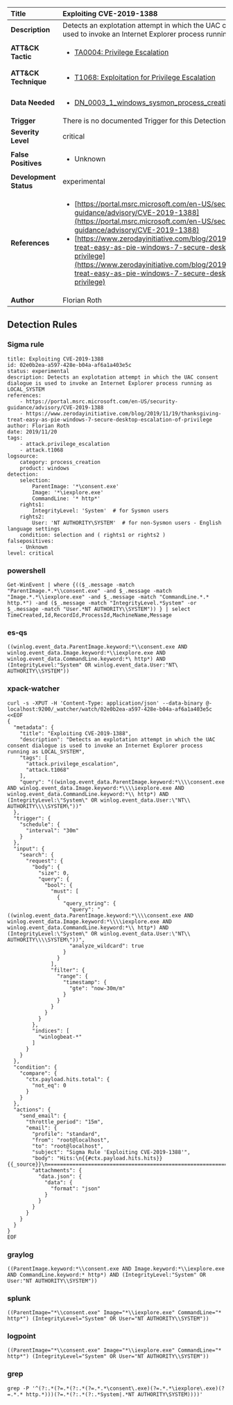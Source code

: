 | Title                    | Exploiting CVE-2019-1388       |
|:-------------------------|:------------------|
| **Description**          | Detects an explotation attempt in which the UAC consent dialogue is used to invoke an Internet Explorer process running as LOCAL_SYSTEM |
| **ATT&amp;CK Tactic**    |  <ul><li>[TA0004: Privilege Escalation](https://attack.mitre.org/tactics/TA0004)</li></ul>  |
| **ATT&amp;CK Technique** | <ul><li>[T1068: Exploitation for Privilege Escalation](https://attack.mitre.org/techniques/T1068)</li></ul>  |
| **Data Needed**          | <ul><li>[DN_0003_1_windows_sysmon_process_creation](../Data_Needed/DN_0003_1_windows_sysmon_process_creation.md)</li></ul>  |
| **Trigger**              |  There is no documented Trigger for this Detection Rule yet  |
| **Severity Level**       | critical |
| **False Positives**      | <ul><li>Unknown</li></ul>  |
| **Development Status**   | experimental |
| **References**           | <ul><li>[https://portal.msrc.microsoft.com/en-US/security-guidance/advisory/CVE-2019-1388](https://portal.msrc.microsoft.com/en-US/security-guidance/advisory/CVE-2019-1388)</li><li>[https://www.zerodayinitiative.com/blog/2019/11/19/thanksgiving-treat-easy-as-pie-windows-7-secure-desktop-escalation-of-privilege](https://www.zerodayinitiative.com/blog/2019/11/19/thanksgiving-treat-easy-as-pie-windows-7-secure-desktop-escalation-of-privilege)</li></ul>  |
| **Author**               | Florian Roth |


## Detection Rules

### Sigma rule

```
title: Exploiting CVE-2019-1388
id: 02e0b2ea-a597-428e-b04a-af6a1a403e5c
status: experimental
description: Detects an explotation attempt in which the UAC consent dialogue is used to invoke an Internet Explorer process running as LOCAL_SYSTEM
references:
    - https://portal.msrc.microsoft.com/en-US/security-guidance/advisory/CVE-2019-1388
    - https://www.zerodayinitiative.com/blog/2019/11/19/thanksgiving-treat-easy-as-pie-windows-7-secure-desktop-escalation-of-privilege
author: Florian Roth
date: 2019/11/20
tags:
    - attack.privilege_escalation
    - attack.t1068
logsource:
    category: process_creation
    product: windows
detection:
    selection:
        ParentImage: '*\consent.exe'
        Image: '*\iexplore.exe'
        CommandLine: '* http*'
    rights1:
        IntegrityLevel: 'System'  # for Sysmon users
    rights2: 
        User: 'NT AUTHORITY\SYSTEM'  # for non-Sysmon users - English language settings
    condition: selection and ( rights1 or rights2 )
falsepositives:
    - Unknown
level: critical

```





### powershell
    
```
Get-WinEvent | where {(($_.message -match "ParentImage.*.*\\consent.exe" -and $_.message -match "Image.*.*\\iexplore.exe" -and $_.message -match "CommandLine.*.* http.*") -and ($_.message -match "IntegrityLevel.*System" -or $_.message -match "User.*NT AUTHORITY\\SYSTEM")) } | select TimeCreated,Id,RecordId,ProcessId,MachineName,Message
```


### es-qs
    
```
((winlog.event_data.ParentImage.keyword:*\\consent.exe AND winlog.event_data.Image.keyword:*\\iexplore.exe AND winlog.event_data.CommandLine.keyword:*\ http*) AND (IntegrityLevel:"System" OR winlog.event_data.User:"NT\ AUTHORITY\\SYSTEM"))
```


### xpack-watcher
    
```
curl -s -XPUT -H 'Content-Type: application/json' --data-binary @- localhost:9200/_watcher/watch/02e0b2ea-a597-428e-b04a-af6a1a403e5c <<EOF
{
  "metadata": {
    "title": "Exploiting CVE-2019-1388",
    "description": "Detects an explotation attempt in which the UAC consent dialogue is used to invoke an Internet Explorer process running as LOCAL_SYSTEM",
    "tags": [
      "attack.privilege_escalation",
      "attack.t1068"
    ],
    "query": "((winlog.event_data.ParentImage.keyword:*\\\\consent.exe AND winlog.event_data.Image.keyword:*\\\\iexplore.exe AND winlog.event_data.CommandLine.keyword:*\\ http*) AND (IntegrityLevel:\"System\" OR winlog.event_data.User:\"NT\\ AUTHORITY\\\\SYSTEM\"))"
  },
  "trigger": {
    "schedule": {
      "interval": "30m"
    }
  },
  "input": {
    "search": {
      "request": {
        "body": {
          "size": 0,
          "query": {
            "bool": {
              "must": [
                {
                  "query_string": {
                    "query": "((winlog.event_data.ParentImage.keyword:*\\\\consent.exe AND winlog.event_data.Image.keyword:*\\\\iexplore.exe AND winlog.event_data.CommandLine.keyword:*\\ http*) AND (IntegrityLevel:\"System\" OR winlog.event_data.User:\"NT\\ AUTHORITY\\\\SYSTEM\"))",
                    "analyze_wildcard": true
                  }
                }
              ],
              "filter": {
                "range": {
                  "timestamp": {
                    "gte": "now-30m/m"
                  }
                }
              }
            }
          }
        },
        "indices": [
          "winlogbeat-*"
        ]
      }
    }
  },
  "condition": {
    "compare": {
      "ctx.payload.hits.total": {
        "not_eq": 0
      }
    }
  },
  "actions": {
    "send_email": {
      "throttle_period": "15m",
      "email": {
        "profile": "standard",
        "from": "root@localhost",
        "to": "root@localhost",
        "subject": "Sigma Rule 'Exploiting CVE-2019-1388'",
        "body": "Hits:\n{{#ctx.payload.hits.hits}}{{_source}}\n================================================================================\n{{/ctx.payload.hits.hits}}",
        "attachments": {
          "data.json": {
            "data": {
              "format": "json"
            }
          }
        }
      }
    }
  }
}
EOF

```


### graylog
    
```
((ParentImage.keyword:*\\consent.exe AND Image.keyword:*\\iexplore.exe AND CommandLine.keyword:* http*) AND (IntegrityLevel:"System" OR User:"NT AUTHORITY\\SYSTEM"))
```


### splunk
    
```
((ParentImage="*\\consent.exe" Image="*\\iexplore.exe" CommandLine="* http*") (IntegrityLevel="System" OR User="NT AUTHORITY\\SYSTEM"))
```


### logpoint
    
```
((ParentImage="*\\consent.exe" Image="*\\iexplore.exe" CommandLine="* http*") (IntegrityLevel="System" OR User="NT AUTHORITY\\SYSTEM"))
```


### grep
    
```
grep -P '^(?:.*(?=.*(?:.*(?=.*.*\consent\.exe)(?=.*.*\iexplore\.exe)(?=.*.* http.*)))(?=.*(?:.*(?:.*System|.*NT AUTHORITY\SYSTEM))))'
```



